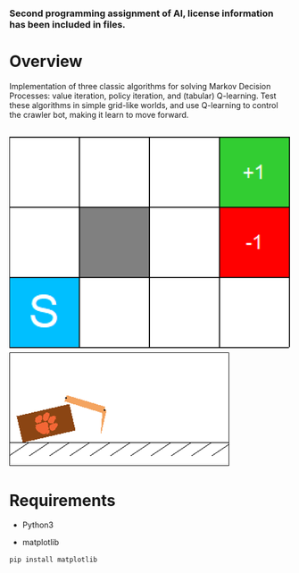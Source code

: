 [//]: # (Image References)

[image1]: ./example1.png
[image2]: ./example2.png

### Second programming assignment of AI, license information has been included in files.

# Overview

Implementation of three classic algorithms for solving Markov Decision Processes: value iteration, policy iteration, and (tabular) Q-learning. 
Test these algorithms in simple grid-like worlds, and use Q-learning to control the crawler bot, making it learn to move forward.

![example][image1]
![example][image2]
---

# Requirements

* Python3

* matplotlib

```sh
pip install matplotlib
```
